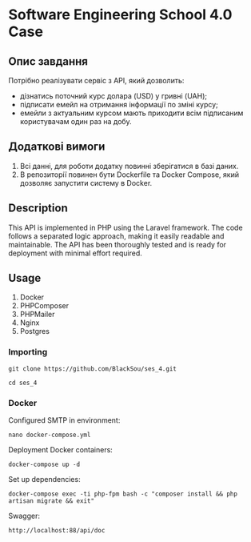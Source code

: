 # Software Engineering School 4.0 Case

## Опис завдання
Потрібно реалізувати сервіс з АРІ, який дозволить:
* дізнатись поточний курс долара (USD) у гривні (UAH);
* підписати емейл на отримання інформації по зміні курсу;
* емейли з актуальним курсом мають приходити всім підписаним користувачам один раз на добу.

## Додаткові вимоги
1. Всі данні, для роботи додатку повинні зберігатися в базі даних.
2. В репозиторії повинен бути Dockerfile та Docker Compose, який дозволяє запустити
   систему в Docker.

## Description

This API is implemented in PHP using the Laravel framework. 
The code follows a separated logic approach, making it easily readable and maintainable. 
The API has been thoroughly tested and is ready for deployment with minimal effort required.

## Usage
1. Docker
2. PHPComposer
3. PHPMailer
4. Nginx
5. Postgres

### Importing

```
git clone https://github.com/BlackSou/ses_4.git
```
```
cd ses_4
```
### Docker

Configured SMTP in environment:
```
nano docker-compose.yml
```
Deployment Docker containers:
```
docker-compose up -d
```
Set up dependencies:
```
docker-compose exec -ti php-fpm bash -c "composer install && php artisan migrate && exit"
```

Swagger:
```
http://localhost:88/api/doc
```
